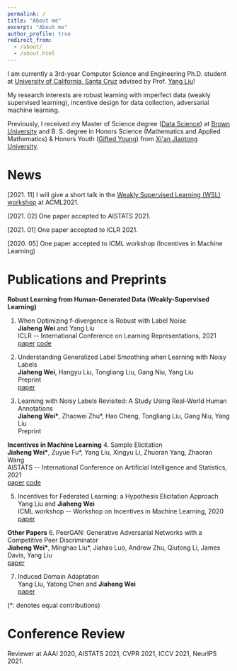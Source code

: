```yaml
---
permalink: /
title: "About me"
excerpt: "About me"
author_profile: true
redirect_from: 
  - /about/
  - /about.html
---
```


I am currently a 3rd-year Computer Science and Engineering Ph.D. student at [University of California, Santa Cruz](https://engineering.ucsc.edu/) advised by Prof. [Yang Liu](http://www.yliuu.com/)!

My research interests are robust learning with imperfect data (weakly supervised learning), incentive design for data collection, adversarial machine learning.

Previously, I received my Master of Science degree ([Data Science](https://www.brown.edu/initiatives/data-science/home)) at [Brown University](https://www.brown.edu/) and B. S. degree in Honors Science (Mathematics and Applied Mathematics) & Honors Youth ([Gifted Young](https://en.wikipedia.org/wiki/Special_Class_for_the_Gifted_Young)) from [Xi'an Jiaotong University](http://en.xjtu.edu.cn/).

News
======
[2021. 11] I will give a short talk in the [Weakly Supervised Learning (WSL) workshop](https://wsl-workshop.github.io/acml21.html) at ACML2021.

[2021. 02] One paper accepted to AISTATS 2021.

[2021. 01] One paper accepted to ICLR 2021.

[2020. 05] One paper accepted to ICML workshop (Incentives in Machine Learning)


Publications and Preprints
======
**Robust Learning from Human-Generated Data (Weakly-Supervised Learning)**
1.  When Optimizing f-divergence is Robust with Label Noise                 
**Jiaheng Wei** and Yang Liu            
ICLR -- International Conference on Learning Representations, 2021               
[paper](https://openreview.net/forum?id=WesiCoRVQ15)  [code](https://github.com/weijiaheng/Robust-f-divergence-measures)

2.  Understanding Generalized Label Smoothing when Learning with Noisy Labels             
**Jiaheng Wei**, Hangyu Liu, Tongliang Liu, Gang Niu, Yang Liu               
Preprint                 
[paper](https://arxiv.org/abs/2106.04149)  

3.	Learning with Noisy Labels Revisited: A Study Using Real-World Human Annotations           
**Jiaheng Wei\***, Zhaowei Zhu\*, Hao Cheng, Tongliang Liu, Gang Niu, Yang Liu           
Preprint     

**Incentives in Machine Learning**
4.	Sample Elicitation           
**Jiaheng Wei\***, Zuyue Fu*, Yang Liu, Xingyu Li, Zhuoran Yang, Zhaoran Wang           
AISTATS -- International Conference on Artificial Intelligence and Statistics, 2021           
[paper](https://proceedings.mlr.press/v130/wei21c)  [code](https://github.com/weijiaheng/Credible-sample-elicitation)

5.	Incentives for Federated Learning: a Hypothesis Elicitation Approach           
Yang Liu and **Jiaheng Wei**            
ICML workshop -- Workshop on Incentives in Machine Learning, 2020               
[paper](https://arxiv.org/abs/2007.10596)     

**Other Papers**
6.	PeerGAN: Generative Adversarial Networks with a Competitive Peer Discriminator           
**Jiaheng Wei\***, Minghao Liu\*, Jiahao Luo, Andrew Zhu, Qiutong Li, James Davis, Yang Liu           
[paper](https://arxiv.org/abs/2101.07524)           

7.	Induced Domain Adaptation           
Yang Liu, Yatong Chen and **Jiaheng Wei**           
[paper](https://arxiv.org/abs/2107.05911)           

(\*: denotes equal contributions)  

Conference Review
======
Reviewer at AAAI 2020, AISTATS 2021, CVPR 2021, ICCV 2021, NeurIPS 2021.


